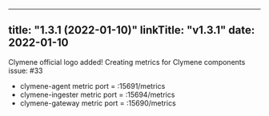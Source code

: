 
---
title: "1.3.1 (2022-01-10)"
linkTitle: "v1.3.1"
date: 2022-01-10
---

Clymene official logo added!
Creating metrics for Clymene components issue: #33
- clymene-agent metric port = :15691/metrics
- clymene-ingester metric port = :15694/metrics
- clymene-gateway metric port = :15690/metrics
